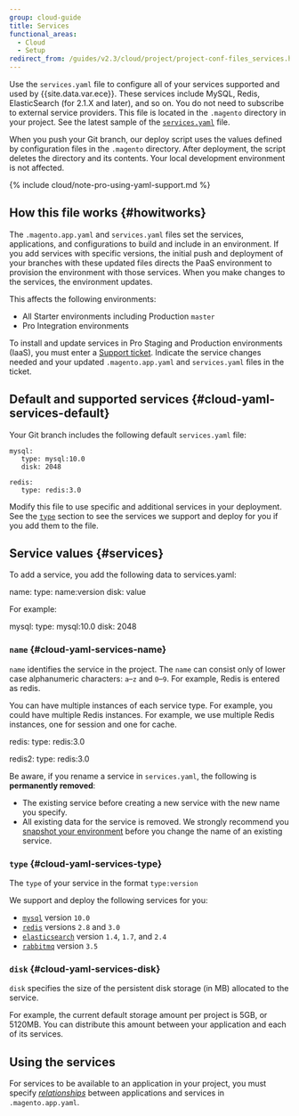 ```yaml
---
group: cloud-guide
title: Services
functional_areas:
  - Cloud
  - Setup
redirect_from: /guides/v2.3/cloud/project/project-conf-files_services.html
---
```


Use the `services.yaml` file to configure all of your services supported and used by {{site.data.var.ece}}. These services include MySQL, Redis, ElasticSearch (for 2.1.X and later), and so on. You do not need to subscribe to external service providers. This file is located in the `.magento` directory in your project. See the latest sample of the [`services.yaml`](https://github.com/magento/magento-cloud/blob/master/.magento/services.yaml) file.

When you push your Git branch, our deploy script uses the values defined by configuration files in the `.magento` directory. After deployment, the script deletes the directory and its contents. Your local development environment is not affected.

{% include cloud/note-pro-using-yaml-support.md %}

## How this file works {#howitworks}

The `.magento.app.yaml` and `services.yaml` files set the services, applications, and configurations to build and include in an environment. If you add services with specific versions, the initial push and deployment of your branches with these updated files directs the PaaS environment to provision the environment with those services. When you make changes to the services, the environment updates.

This affects the following environments:

* All Starter environments including Production `master`
* Pro Integration environments

To install and update services in Pro Staging and Production environments (IaaS), you must enter a [Support ticket]({{page.baseurl}}/cloud/troubleshooting/troubleshooting-overview.html). Indicate the service changes needed and your updated `.magento.app.yaml` and `services.yaml` files in the ticket.

## Default and supported services {#cloud-yaml-services-default}

Your Git branch includes the following default `services.yaml` file:

```
mysql:
   type: mysql:10.0
   disk: 2048

redis:
   type: redis:3.0
```

Modify this file to use specific and additional services in your deployment. See the [`type`](#cloud-yaml-services-type) section to see the services we support and deploy for you if you add them to the file.

## Service values {#services}

To add a service, you add the following data to services.yaml:

  name:
     type: name:version
     disk: value

For example:

  mysql:
     type: mysql:10.0
     disk: 2048

### `name` {#cloud-yaml-services-name}

`name` identifies the service in the project. The `name` can consist only of lower case alphanumeric characters: `a`–`z` and `0`–`9`. For example, Redis is entered as redis.

You can have multiple instances of each service type. For example, you could have multiple Redis instances. For example, we use multiple Redis instances, one for session and one for cache.

  redis:
     type: redis:3.0

  redis2:
     type: redis:3.0

Be aware, if you rename a service in `services.yaml`, the following is **permanently removed**:

* The existing service before creating a new service with the new name you specify.
* All existing data for the service is removed. We strongly recommend you [snapshot your environment]({{page.baseurl}}/cloud/project/snapshot-management.html) before you change the name of an existing service.

### `type` {#cloud-yaml-services-type}

The `type` of your service in the format `type:version`

We support and deploy the following services for you:

* [`mysql`]({{page.baseurl}}/cloud/configure/services-mysql.html) version `10.0`
* [`redis`]({{page.baseurl}}/cloud/configure/services-redis.html) versions `2.8` and `3.0`
* [`elasticsearch`]({{page.baseurl}}/cloud/configure/services-elasticsearch.html) version `1.4`, `1.7`, and `2.4`
* [`rabbitmq`]({{page.baseurl}}/cloud/configure/services-rabbitmq.html) version `3.5`

### `disk` {#cloud-yaml-services-disk}

`disk` specifies the size of the persistent disk storage (in MB) allocated to the service.

For example, the current default storage amount per project is 5GB, or 5120MB. You can distribute this amount between your application and each of its services.

## Using the services

For services to be available to an application in your project, you must specify [_relationships_]({{page.baseurl}}/cloud/configure/magento-app-yaml.html#relationships) between applications and services in `.magento.app.yaml`.

